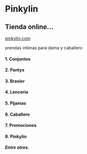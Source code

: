 # Pinkylin
## Tienda online...
[pinkylin.com](https://crkjalive.github.io/Pinkylin/)

prendas intimas para dama y caballero

#### 1. Conjuntos
#### 2. Pantys
#### 3. Brasier
#### 4. Lenceria
#### 5. Pijamas
#### 6. Caballero
#### 7. Promociones
#### 8. Pinkylin
##### Entre otros.

